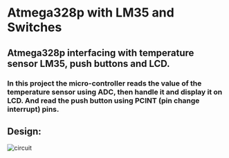 # Atmega328p with LM35 and Switches

## Atmega328p interfacing with temperature sensor LM35, push buttons and LCD.

### In this project the micro-controller reads the value of the temperature sensor using ADC, then handle it and display it on LCD. And read the push button using PCINT (pin change interrupt) pins.

## Design:

![circuit](https://user-images.githubusercontent.com/26473614/54609900-85939880-4a5c-11e9-866d-c1754b0f5c1c.png)
